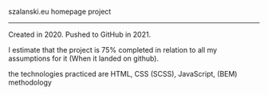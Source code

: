 szalanski.eu homepage project 

--------------------------------
Created in 2020.
Pushed to GitHub in 2021.

I estimate that the project is 75% completed in relation to all my assumptions for it (When it landed on github).


the technologies practiced are HTML, CSS (SCSS), JavaScript, (BEM) methodology
